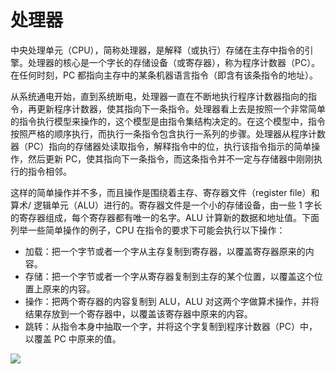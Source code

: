 # 处理器

中央处理单元（CPU），简称处理器，是解释（或执行）存储在主存中指令的引擎。处理器的核心是一个字长的存储设备（或寄存器），称为程序计数器（PC）。在任何时刻，PC 都指向主存中的某条机器语言指令（即含有该条指令的地址）。

从系统通电开始，直到系统断电，处理器一直在不断地执行程序计数器指向的指令，再更新程序计数器，使其指向下一条指令。处理器看上去是按照一个非常简单的指令执行模型来操作的，这个模型是由指令集结构决定的。在这个模型中，指令按照严格的顺序执行，而执行一条指令包含执行一系列的步骤。处理器从程序计数器（PC）指向的存储器处读取指令，解释指令中的位，执行该指令指示的简单操作，然后更新 PC，使其指向下一条指令，而这条指令并不一定与存储器中刚刚执行的指令相邻。

这样的简单操作并不多，而且操作是围绕着主存、寄存器文件（register file）和算术/ 逻辑单元（ALU）进行的。寄存器文件是一个小的存储设备，由一些 1 字长的寄存器组成，每个寄存器都有唯一的名字。ALU 计算新的数据和地址值。下面列举一些简单操作的例子，CPU 在指令的要求下可能会执行以下操作：

- 加载：把一个字节或者一个字从主存复制到寄存器，以覆盖寄存器原来的内容。
- 存储：把一个字节或者一个字从寄存器复制到主存的某个位置，以覆盖这个位置上原来的内容。
- 操作：把两个寄存器的内容复制到 ALU，ALU 对这两个字做算术操作，并将结果存放到一个寄存器中，以覆盖该寄存器中原来的内容。
- 跳转：从指令本身中抽取一个字，并将这个字复制到程序计数器（PC）中，以覆盖 PC 中原来的值。

![](https://ww1.sinaimg.cn/large/007rAy9hgy1g0egpe5ntnj30q20akdgs.jpg)
